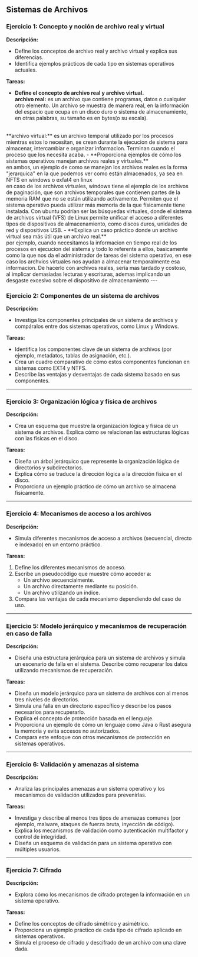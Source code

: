 ## Sistemas de Archivos

### Ejercicio 1: Concepto y noción de archivo real y virtual

**Descripción:**

- Define los conceptos de archivo real y archivo virtual y explica sus diferencias.
- Identifica ejemplos prácticos de cada tipo en sistemas operativos actuales.

**Tareas:**

- **Define el concepto de archivo real y archivo virtual.** <br>
**archivo real:** es un archivo que contiene programas, datos o cualquier otro elemento. 
Un archivo se muestra de manera real, en la información del espacio que ocupa en un disco duro o sistema de almacenamiento, en otras palabras, su tamaño es en bytes(o su escala).
<br>
**archivo virtual:** es un archivo temporal utilizado por los procesos mientras estos lo necesitan, se crean durante la ejecucion de sistema para almacenar, intercambiar e organizar informacion. Terminan cuando el proceso que los necesita acaba.
- **Proporciona ejemplos de cómo los sistemas operativos manejan archivos reales y virtuales.**<br>
en ambos, un ejemplo de como se manejan los archivos reales es la forma "jerarquica" en la que podemos ver como están almacenados, ya sea en NFTS en windows o exfat4 en linux<br>
en caso de los archivos virtuales, windows tiene el ejemplo de los archivos de paginación, que son archivos temporales que contienen partes de la memoria RAM que no se están utilizando activamente. Permiten que el sistema operativo pueda utilizar más memoria de la que físicamente tiene instalada. Con ubuntu podrían ser las búsquedas virtuales, donde el sistema de archivos virtual (VFS) de Linux permite unificar el acceso a diferentes tipos de dispositivos de almacenamiento, como discos duros, unidades de red y dispositivos USB.
- **Explica un caso práctico donde un archivo virtual sea más útil que un archivo real.**<br>
por ejemplo, cuando necesitamos la informacion en tiempo real de los procesos en ejecucion del sistema y todo lo referente a ellos, basicamente como la que nos da el administrador de tareas del sistema operativo, en ese caso los archvios virtuales nos ayudan a almacenar temporalmente esa informacion. De hacerlo con archivos reales, sería mas tardado y costoso, al implicar demasiadas lecturas y escrituras, ademas implicando un desgaste excesivo sobre el dispositivo de almacenamiento
---

### Ejercicio 2: Componentes de un sistema de archivos

**Descripción:**

- Investiga los componentes principales de un sistema de archivos y compáralos entre dos sistemas operativos, como Linux y Windows.

**Tareas:**

- Identifica los componentes clave de un sistema de archivos (por ejemplo, metadatos, tablas de asignación, etc.).
- Crea un cuadro comparativo de cómo estos componentes funcionan en sistemas como EXT4 y NTFS.
- Describe las ventajas y desventajas de cada sistema basado en sus componentes.

---

### Ejercicio 3: Organización lógica y física de archivos

**Descripción:**

- Crea un esquema que muestre la organización lógica y física de un sistema de archivos. Explica cómo se relacionan las estructuras lógicas con las físicas en el disco.

**Tareas:**

- Diseña un árbol jerárquico que represente la organización lógica de directorios y subdirectorios.
- Explica cómo se traduce la dirección lógica a la dirección física en el disco.
- Proporciona un ejemplo práctico de cómo un archivo se almacena físicamente.

---

### Ejercicio 4: Mecanismos de acceso a los archivos

**Descripción:**

- Simula diferentes mecanismos de acceso a archivos (secuencial, directo e indexado) en un entorno práctico.

**Tareas:**

1. Define los diferentes mecanismos de acceso.
2. Escribe un pseudocódigo que muestre cómo acceder a:
   - Un archivo secuencialmente.
   - Un archivo directamente mediante su posición.
   - Un archivo utilizando un índice.
3. Compara las ventajas de cada mecanismo dependiendo del caso de uso.

---

### Ejercicio 5: Modelo jerárquico y mecanismos de recuperación en caso de falla

**Descripción:**

- Diseña una estructura jerárquica para un sistema de archivos y simula un escenario de falla en el sistema. Describe cómo recuperar los datos utilizando mecanismos de recuperación.

**Tareas:**

- Diseña un modelo jerárquico para un sistema de archivos con al menos tres niveles de directorios.
- Simula una falla en un directorio específico y describe los pasos necesarios para recuperarlo.
- Explica el concepto de protección basada en el lenguaje.
- Proporciona un ejemplo de cómo un lenguaje como Java o Rust asegura la memoria y evita accesos no autorizados.
- Compara este enfoque con otros mecanismos de protección en sistemas operativos.

---

### Ejercicio 6: Validación y amenazas al sistema

**Descripción:**

- Analiza las principales amenazas a un sistema operativo y los mecanismos de validación utilizados para prevenirlas.

**Tareas:**

- Investiga y describe al menos tres tipos de amenazas comunes (por ejemplo, malware, ataques de fuerza bruta, inyección de código).
- Explica los mecanismos de validación como autenticación multifactor y control de integridad.
- Diseña un esquema de validación para un sistema operativo con múltiples usuarios.

---

### Ejercicio 7: Cifrado

**Descripción:**

- Explora cómo los mecanismos de cifrado protegen la información en un sistema operativo.

**Tareas:**

- Define los conceptos de cifrado simétrico y asimétrico.
- Proporciona un ejemplo práctico de cada tipo de cifrado aplicado en sistemas operativos.
- Simula el proceso de cifrado y descifrado de un archivo con una clave dada.

